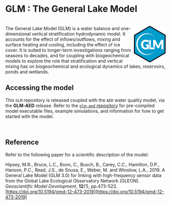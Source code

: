 # GLM : The General Lake Model

<br> 

<img src="glm.png" align="right"  width="100" >
The General Lake Model (GLM) is a water balance and one-dimensional vertical stratification
hydrodynamic model. It accounts for the effect of inflows/outflows, mixing and surface heating
and cooling, including the effect of ice cover. It is suited to longer-term investigations
ranging from seasons to decades, and for coupling with biogeochemical models to explore the
role that stratification and vertical mixing has on biogeochemical and ecological dynamics of lakes, reservoirs, ponds and wetlands.


<br>

## Accessing the model

This `GLM` repository is released coupled with the `AED` water quality model, via the **GLM-AED** release. Refer to the [`glm-aed` repository](https://github.com/AquaticEcoDynamics/glm-aed) for pre-compiled model executable files, example simulations, and information for how to get started with the model.

<br>

## Reference

Refer to the following paper for a scientific description of the model:

Hipsey, M.R., Bruce, L.C., Boon, C., Busch, B., Carey, C.C., Hamilton, D.P., Hanson, P.C., Read, J.S., de Sousa, E., Weber, M. and Winslow, L.A., 2019. A General Lake Model (GLM 3.0) for linking with high-frequency sensor data from the Global Lake Ecological Observatory Network (GLEON). *Geoscientific Model Development*, **12**(1), pp.473-523. [https://doi.org/10.5194/gmd-12-473-2019](https://doi.org/10.5194/gmd-12-473-2019)
